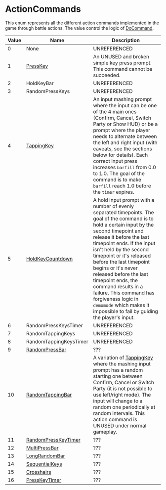 # ActionCommands
This enum represents all the different action commands implemented in the game through battle actions. The value control the logic of [DoCommand](DoCommand.md).

|Value|Name|Description|
|-----|----|-----------|
|0|None|UNREFERENCED|
|1|[PressKey](Action%20commands/PressKey.md)|An UNUSED and broken simple key press prompt. This command cannot be succeeded.|
|2|HoldKeyBar|UNREFERENCED|
|3|RandomPressKeys|UNREFERENCED|
|4|[TappingKey](Action%20commands/TappingKey.md)|An input mashing prompt where the input can be one of the 4 main ones (Confirm, Cancel, Switch Party or Show HUD) or be a prompt where the player needs to alternate between the left and right input (with caveats, see the sections below for details). Each correct input press increases `barfill` from 0.0 to 1.0. The goal of the command is to make `barfill` reach 1.0 before the `timer` expires.|
|5|[HoldKeyCountdown](Action%20commands/HoldKeyCountdown.md)|A hold input prompt with a number of evenly separated timepoints. The goal of the command is to hold a certain input by the second timepoint and release it before the last timepoint ends. If the input isn't held by the second timepoint or it's released before the last timepoint begins or it's never released before the last timepoint ends, the command results in a failure. This command has forgiveness logic in `demomode` which makes it impossible to fail by guiding the player's input.|
|6|RandomPressKeysTimer|UNREFERENCED|
|7|RandomTappingKeys|UNREFERENCED|
|8|RandomTappingKeysTimer|UNREFERENCED|
|9|[RandomPressBar](Action%20commands/RandomPressBar.md)|???|
|10|[RandomTappingBar](Action%20commands/RandomTappingBar.md)|A variation of [TappingKey](TappingKey.md) where the mashing input prompt has a random starting one between Confirm, Cancel or Switch Party (it is not possible to use left/right mode). The input will change to a random one periodically at random intervals. This action command is UNUSED under normal gameplay.|
|11|[RandomPressKeyTimer](Action%20commands/RandomPressKeyTimer.md)|???|
|12|[MultiPressBar](Action%20commands/MultiPressBar.md)|???|
|13|[LongRandomBar](Action%20commands/LongRandomBar.md)|???|
|14|[SequentialKeys](Action%20commands/SequentialKeys.md)|???|
|15|[Crosshairs](Action%20commands/Crosshairs.md)|???|
|16|[PressKeyTimer](Action%20commands/PressKeyTimer.md)|???|
